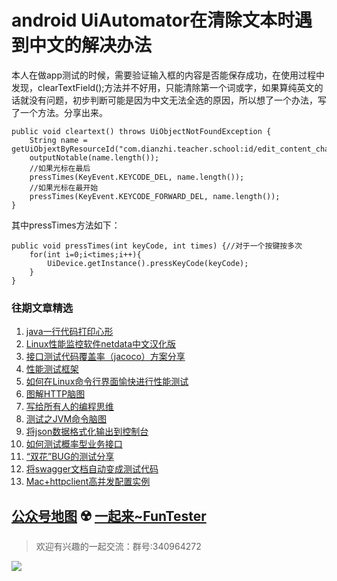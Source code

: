 # android UiAutomator在清除文本时遇到中文的解决办法
本人在做app测试的时候，需要验证输入框的内容是否能保存成功，在使用过程中发现，clearTextField();方法并不好用，只能清除第一个词或字，如果算纯英文的话就没有问题，初步判断可能是因为中文无法全选的原因，所以想了一个办法，写了一个方法。分享出来。
```
public void cleartext() throws UiObjectNotFoundException {
    String name = getUiObjextByResourceId("com.dianzhi.teacher.school:id/edit_content_change").getText();
    outputNotable(name.length());
    //如果光标在最后
    pressTimes(KeyEvent.KEYCODE_DEL, name.length());
    //如果光标在最开始
    pressTimes(KeyEvent.KEYCODE_FORWARD_DEL, name.length());
}
```

其中pressTimes方法如下：

```
public void pressTimes(int keyCode, int times) {//对于一个按键按多次
    for(int i=0;i<times;i++){
        UiDevice.getInstance().pressKeyCode(keyCode);
    }
}
```

### 往期文章精选

1. [java一行代码打印心形](https://mp.weixin.qq.com/s/QPSryoSbViVURpSa9QXtpg)
2. [Linux性能监控软件netdata中文汉化版](https://mp.weixin.qq.com/s/fdXtK-5WwKnxjLZdyg6-nA)
3. [接口测试代码覆盖率（jacoco）方案分享](https://mp.weixin.qq.com/s/D73Sq6NLjeRKN8aCpGLOjQ)
4. [性能测试框架](https://mp.weixin.qq.com/s/3_09j7-5ex35u30HQRyWug)
5. [如何在Linux命令行界面愉快进行性能测试](https://mp.weixin.qq.com/s/fwGqBe1SpA2V0lPfAOd04Q)
6. [图解HTTP脑图](https://mp.weixin.qq.com/s/100Vm8FVEuXs0x6rDGTipw)
7. [写给所有人的编程思维](https://mp.weixin.qq.com/s/Oj33UCnYfbUgzsBzEm2GPQ)
8. [测试之JVM命令脑图](https://mp.weixin.qq.com/s/qprqyv0j3SCvGw1HMjbaMQ)
9. [将json数据格式化输出到控制台](https://mp.weixin.qq.com/s/2IPwvh-33Ov2jBh0_L8shA)
10. [如何测试概率型业务接口](https://mp.weixin.qq.com/s/kUVffhjae3eYivrGqo6ZMg)
11. [“双花”BUG的测试分享](https://mp.weixin.qq.com/s/0dsBsssNfg-seJ_tu9zFaQ)
12. [将swagger文档自动变成测试代码](https://mp.weixin.qq.com/s/SY8mVenj0zMe5b47GS9VSQ)
13. [Mac+httpclient高并发配置实例](https://mp.weixin.qq.com/s/r4a-vGz0pxeZBPPH3phujw)

## [公众号地图](https://mp.weixin.qq.com/s/36RbP20beZ8oWJ9nLAxG3g) ☢️ [一起来~FunTester](http://mp.weixin.qq.com/s?__biz=MzU4MTE2NDEyMQ==&mid=2247483866&idx=3&sn=2ef9d9bdcc49b5e52fcb3b6f35396a5e&chksm=fd4a8cecca3d05fafee68d4a9f9024ffc950cb66809d28f0ec3f8ee1ce280349f27d5352314c&scene=21#wechat_redirect)


> 欢迎有兴趣的一起交流：群号:340964272

![](/blog/pic/201712120951590031.png)

<script src="/blog/js/bubbly.js"></script>
<script src="/blog/js/article.js"></script>